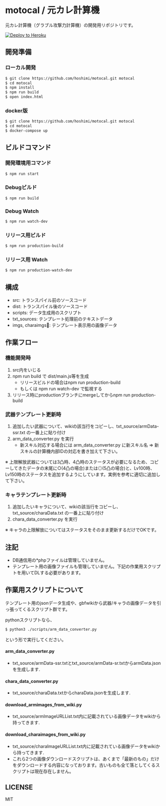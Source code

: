 # motocal / 元カレ計算機
元カレ計算機（グラブル攻撃力計算機）の開発用リポジトリです。

[![Deploy to Heroku](https://www.herokucdn.com/deploy/button.png)](https://www.heroku.com/deploy/?template=https://github.com/MotocalDevelopers/motocal)

## 開発準備

### ローカル開発
```sh
$ git clone https://github.com/hoshimi/motocal.git motocal
$ cd motocal
$ npm install
$ npm run build
$ open index.html
```
### docker版
```sh
$ git clone https://github.com/hoshimi/motocal.git motocal
$ cd motocal
$ docker-compose up
```

## ビルドコマンド
### 開発環境用コマンド
```sh
$ npm run start
```

### Debugビルド
```sh
$ npm run build
```
### Debug Watch
```sh
$ npm run watch-dev
```
### リリース用ビルド
```sh
$ npm run production-build
```
### リリース用 Watch
```sh
$ npm run production-watch-dev
```

## 構成
- src: トランスパイル前のソースコード
- dist: トランスパイル後のソースコード
- scripts: データ生成用のスクリプト
- txt_sources: テンプレート処理前のテキストデータ
- imgs, charaimgs: テンプレート表示用の画像データ

## 作業フロー
### 機能開発時
1. src内をいじる
2. npm run build で dist/main.js等を生成
    - リリースビルドの場合はnpm run production-build
    - もしくは npm run watch-dev で監視する
3. リリース時にproductionブランチにmergeしてからnpm run production-build

### 武器テンプレート更新時
1. 追加したい武器について、wikiの該当行をコピーし、txt_source/armData-ssr.txt の一番上に貼り付け
2. arm_data_converter.py を実行
    - 新スキル対応する場合には arm_data_converter.py に新スキル名 => 新スキルの計算機内部IDの対応を書き加えて下さい。

※ 上限解放武器については3凸時、4凸時のステータスが必要になるため、コピーしてきたデータの末尾に○(4凸の場合)または◎(5凸の場合)と、Lv100時、Lv150時のステータスを追加するようにしています。実例を参考に適切に追加して下さい。

### キャラテンプレート更新時
1. 追加したいキャラについて、wikiの該当行をコピーし、txt_source/charaData.txt の一番上に貼り付け
2. chara_data_converter.py を実行

※ キャラの上限解放についてはステータスをそのまま更新するだけでOKです。

## 注記
- DB通信用の*phpファイルは管理していません。
- テンプレート用の画像ファイルも管理していません。下記の作業用スクリプトを用いてDLする必要があります。

## 作業用スクリプトについて
テンプレート用のjsonデータ生成や、gbfwikiから武器/キャラの画像データを引っ張ってくるスクリプト群です。

pythonスクリプトなら、
```sh
$ python3 ./scripts/arm_data_converter.py
```

という形で実行してください。

#### arm\_data\_converter.py
- txt_source/armData-ssr.txtとtxt_source/armData-sr.txtからarmData.jsonを生成します.

#### chara\_data\_converter.py
- txt_source/charaData.txtからcharaData.jsonを生成します.

#### download\_armimages\_from\_wiki.py
- txt_source/armImageURLList.txt内に記載されている画像データをwikiから持ってきます.
#### download\_charaimages\_from\_wiki.py
- txt_source/charaImageURLList.txt内に記載されている画像データをwikiから持ってきます.
- これら2つの画像ダウンロードスクリプトは、あくまで「最新のもの」だけをダウンロードする内容になっております。古いものも全て落としてくるスクリプトは現在存在しません。

## LICENSE
MIT
